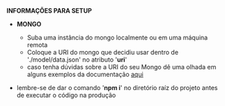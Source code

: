 **INFORMAÇÕES PARA SETUP**

-   **MONGO**
    -   Suba uma instância do mongo localmente ou em uma máquina remota
    -   Coloque a URI do mongo que decidiu usar dentro de './model/data.json' no atributo '**uri**'
    -   caso tenha dúvidas sobre a URI do seu Mongo dê uma olhada em alguns exemplos da documentação [aqui](https://docs.mongodb.com/manual/reference/connection-string/)

-   lembre-se de dar o comando '**npm i**' no diretório raíz do projeto antes de executar o código na produção

